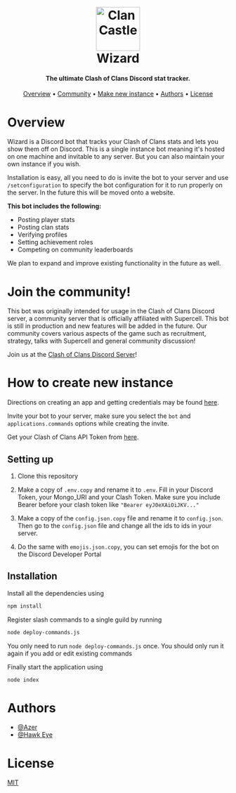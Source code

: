 <h1 align="center">
  <br>
  <a href="https://github.com/JamesAUre/ClanCastleBot"><img src="https://i.imgur.com/ozfC7Gy.png" width="100" height="100" alt="Clan Castle"></a>
  <br>
  Wizard
  <br>
</h1>
<h4 align="center">The ultimate Clash of Clans Discord stat tracker.</h4>
<p align="center">
  <a href="#overview">Overview</a>
  •
  <a href="#join-the-community">Community</a>
  •
  <a href="#how-to-create-new-instance">Make new instance</a>
  •
  <a href="#authors">Authors</a>
  •
  <a href="#license">License</a>
</p>

# Overview

Wizard is a Discord bot that tracks your Clash of Clans stats and lets you show them off on Discord. This is a single instance bot meaning it's hosted on one machine and invitable to any server. But you can also maintain your own instance if you wish.

Installation is easy, all you need to do is invite the bot to your server and use `/setconfiguration` to specify the bot configuration for it to run properly on the server. In the future this will be moved onto a website.

**This bot includes the following:**

- Posting player stats
- Posting clan stats
- Verifying profiles
- Setting achievement roles
- Competing on community leaderboards

We plan to expand and improve existing functionality in the future as well.

# Join the community!

This bot was originally intended for usage in the Clash of Clans Discord server, a community server that is officially affiliated with Supercell. This bot is still in production and new features will be added in the future. Our community covers various aspects of the game such as recruitment, strategy, talks with Supercell and general community discussion!

Join us at the [Clash of Clans Discord Server](https://discord.com/invite/clashofclans)!

# How to create new instance

Directions on creating an app and getting credentials may be found [here](https://github.com/reactiflux/discord-irc/wiki/Creating-a-discord-bot-&-getting-a-token).

Invite your bot to your server, make sure you select the `bot` and `applications.commands` options while creating the invite.

Get your Clash of Clans API Token from [here](https://developer.clashofclans.com/).

## Setting up

1. Clone this repository

2. Make a copy of `.env.copy` and rename it to `.env`.
   Fill in your Discord Token, your Mongo_URI and your Clash Token. Make sure you include Bearer before your clash token like `"Bearer eyJ0eXAiOiJKV..."`

3. Make a copy of the `config.json.copy` file and rename it to `config.json`. Then go to the `config.json` file and change all the ids to ids in your server.

4. Do the same with `emojis.json.copy`, you can set emojis for the bot on the Discord Developer Portal

## Installation

Install all the dependencies using

```bash
npm install
```

Register slash commands to a single guild by running

```bash
node deploy-commands.js
```

You only need to run `node deploy-commands.js` once. You should only run it again if you add or edit existing commands

Finally start the application using

```bash
node index
```

# Authors

- [@Azer](https://www.github.com/JamesIsAzer)
- [@Hawk Eye](https://github.com/hawkeye7662)

# License

[MIT](https://choosealicense.com/licenses/mit/)